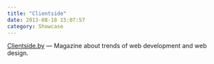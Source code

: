 ```yaml
---
title: "Clientside"
date: 2013-08-18 15:07:57
category: Showcase
---
```


[Clientside.by](http://clientside.by) — Magazine about trends of web development and web design.
